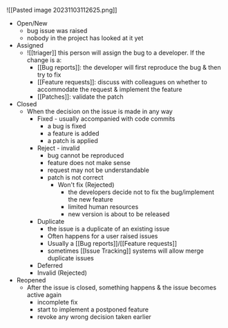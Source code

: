 ![[Pasted image 20231103112625.png]]
- Open/New
	- bug issue was raised
	- nobody in the project has looked at it yet
- Assigned
	- ![[triager]] this person will assign the bug to a developer. If the change is a:
		- [[Bug reports]]: the developer will first reproduce the bug & then try to fix
		- [[Feature requests]]: discuss with colleagues on whether to accommodate the request & implement the feature
		- [[Patches]]: validate the patch
- Closed
	- When the decision on the issue is made in any way
		- Fixed - usually accompanied with code commits
			- a bug is fixed
			- a feature is added
			- a patch is applied
		- Reject - invalid
			- bug cannot be reproduced
			- feature does not make sense
			- request may not be understandable
			- patch is not correct
				- Won't fix (Rejected)
					- the developers decide not to fix the bug/implement the new feature
					- limited human resources
					- new version is about to be released
		- Duplicate
			- the issue is a duplicate of an existing issue
			- Often happens for a user raised issues
			- Usually a [[Bug reports]]/[[Feature requests]]
			- sometimes [[Issue Tracking]] systems will allow merge duplicate issues
		- Deferred
		- Invalid (Rejected)
- Reopened
	- After the issue is closed, something happens & the issue becomes active again
		- incomplete fix
		- start to implement a postponed feature
		- revoke any wrong decision taken earlier
